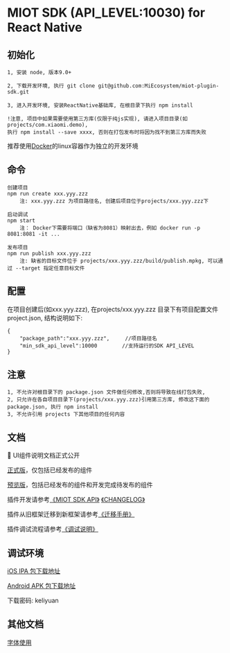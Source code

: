 # MIOT SDK (API_LEVEL:10030) for React Native

## 初始化

    1, 安装 node, 版本9.0+ 

    2, 下载开发环境, 执行 git clone git@github.com:MiEcosystem/miot-plugin-sdk.git

    3, 进入开发环境, 安装ReactNative基础库, 在根目录下执行 npm install

    !注意, 项目中如果需要使用第三方库(仅限于纯js实现), 请进入项目目录(如 projects/com.xiaomi.demo), 
    执行 npm install --save xxxx, 否则在打包发布时将因为找不到第三方库而失败
    
    
 推荐使用[Docker](https://www.docker.com)的linux容器作为独立的开发环境

## 命令

    创建项目
    npm run create xxx.yyy.zzz
        注: xxx.yyy.zzz 为项目路径名, 创建后项目位于projects/xxx.yyy.zzz下
    
    启动调试
    npm start
        注： Docker下需要将端口（缺省为8081）映射出去，例如 docker run -p 8081:8081 -it ...
    
    发布项目
    npm run publish xxx.yyy.zzz
        注: 缺省的目标文件位于 projects/xxx.yyy.zzz/build/publish.mpkg, 可以通过 --target 指定任意目标文件

## 配置
在项目创建后(如xxx.yyy.zzz), 在projects/xxx.yyy.zzz 目录下有项目配置文件 project.json, 结构说明如下:

    { 
        "package_path":"xxx.yyy.zzz",     //项目路径名
        "min_sdk_api_level":10000        //支持运行的SDK API_LEVEL 
    }

## 注意

    1, 不允许对根目录下的 package.json 文件做任何修改,否则将导致在线打包失败,
    2, 只允许在各自项目目录下(projects/xxx.yyy.zzz)引用第三方库, 修改这下面的 package.json, 执行 npm install
    3, 不允许引用 projects 下其他项目的任何内容

## 文档
🎉 UI组件说明文档正式公开

[正式版](https://github.com/MiEcosystem/miot-plugin-sdk/blob/master/%E7%B1%B3%E5%AE%B6%E6%8F%92%E4%BB%B6%E9%80%9A%E7%94%A8UI%E7%BB%84%E4%BB%B6%E6%89%8B%E5%86%8C.md)，仅包括已经发布的组件

[预览版](https://github.com/MiEcosystem/miot-plugin-sdk/blob/ui_doc/%E7%B1%B3%E5%AE%B6%E6%8F%92%E4%BB%B6%E9%80%9A%E7%94%A8UI%E7%BB%84%E4%BB%B6%E6%89%8B%E5%86%8C.md)，包括已经发布的组件和开发完成待发布的组件

插件开发请参考[《MIOT SDK API》](https://github.com/MiEcosystem/miot-plugin-sdk/wiki)
            [《CHANGELOG》](https://github.com/MiEcosystem/miot-plugin-sdk/blob/master/CHANGELOG.md)

插件从旧框架迁移到新框架请参考[《迁移手册》](https://github.com/MiEcosystem/miot-plugin-sdk/blob/master/%E8%BF%81%E7%A7%BB%E6%89%8B%E5%86%8C.md)

插件调试流程请参考[《调试说明》](https://github.com/MiEcosystem/miot-plugin-sdk/blob/master/%E8%B0%83%E8%AF%95%E8%AF%B4%E6%98%8E.md)


## 调试环境

[iOS IPA 包下载地址](https://fir.im/mijiadevelopment)
    
[Android APK 包下载地址](https://fir.im/MiHomeForAndroid)

下载密码: keliyuan 

## 其他文档

[字体使用](https://github.com/MiEcosystem/miot-plugin-sdk/blob/master/font.md)
